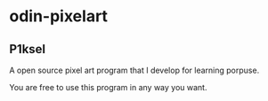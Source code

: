 # odin-pixelart

## P1ksel

A open source pixel art program that I develop for learning porpuse.

You are free to use this program in any way you want.